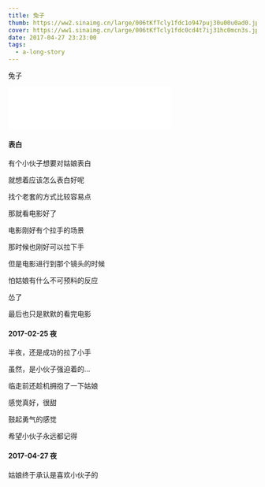 ```yaml
---
title: 兔子
thumb: https://ww2.sinaimg.cn/large/006tKfTcly1fdc1o947puj30u00u0ad0.jpg
cover: https://ww1.sinaimg.cn/large/006tKfTcly1fdc0cd4t7ij31hc0mcn3s.jpg
date: 2017-04-27 23:23:00
tags:
  - a-long-story
---
```


兔子

<!-- more -->

<iframe frameborder="no" border="0" marginwidth="0" marginheight="0" width=330 height=86 src="//music.163.com/outchain/player?type=2&id=5041667&auto=1&height=66"></iframe>

#### 表白

有个小伙子想要对姑娘表白

就想着应该怎么表白好呢

找个老套的方式比较容易点

那就看电影好了

电影刚好有个拉手的场景

那时候也刚好可以拉下手

但是电影进行到那个镜头的时候

怕姑娘有什么不可预料的反应

怂了

最后也只是默默的看完电影


#### 2017-02-25 夜

半夜，还是成功的拉了小手

虽然，是小伙子强迫着的...

临走前还趁机拥抱了一下姑娘

感觉真好，很甜

鼓起勇气的感觉

希望小伙子永远都记得


#### 2017-04-27 夜

姑娘终于承认是喜欢小伙子的

